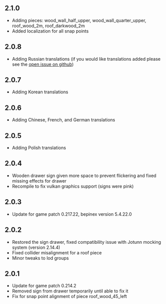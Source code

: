 ## 2.1.0

* Adding pieces: wood_wall_half_upper, wood_wall_quarter_upper, roof_wood_2m, roof_darkwood_2m
* Added localization for all snap points

## 2.0.8

* Adding Russian translations (if you would like translations added please see the [open issue on github](https://github.com/OrianaVenture/Valheim-MissingPieces/issues/1))

## 2.0.7

* Adding Korean translations

## 2.0.6

* Adding Chinese, French, and German translations

## 2.0.5

* Adding Polish translations

## 2.0.4

* Wooden drawer sign given more space to prevent flickering and fixed missing effects for drawer
* Recompile to fix vulkan graphics support (signs were pink)

## 2.0.3

* Update for game patch 0.217.22, bepinex version 5.4.22.0

## 2.0.2

* Restored the sign drawer, fixed compatibility issue with Jotunn mocking system (version 2.14.4)
* Fixed collider misalignment for a roof piece
* Minor tweaks to lod groups

## 2.0.1

* Update for game patch 0.214.2
* Removed sign from drawer temporarily until able to fix it
* Fix for snap point alignment of piece roof_wood_45_left